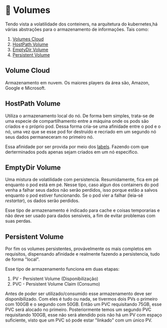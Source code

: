 # :floppy_disk: Volumes

Tendo vista a volatilidade dos conteiners, na arquitetura do kubernetes,há várias abstrações para o armazenamento de informações. Tais como:

1. [Volumes Cloud](#Volume-Cloud)
2. [HostPath Volume](#HostPath-Volume)
3. [EmptyDir Volume](#EmptyDir-Volume)
4. [Persistent Volume](#Persistent-Volume)

## Volume Cloud

Armazenamento em nuvem. Os maiores players da área são, Amazon, Google e Microsoft.

## HostPath Volume

Utiliza o armazenamento local do nó. De forma bem simples, trata-se de uma especie de compartilhamento entre a máquina onde os pods são criados e o próprio pod. Dessa forma cria-se uma afinidade entre o pod e o nó, uma vez que se esse pod for destruído e recriado em um segundo nó seus dados permaneceram no primeiro nó.

Essa afinidade por ser provida por meio dos [labels](08-Create-Labels-Service#:label:-Labels). Fazendo com que derterminados pods apenas sejam criados em um nó especifico.

## EmptyDir Volume

Uma mistura de volatilidade com persistencia. Resumidamente, fica em pé enquanto o pod está em pé. Nesse tipo, caso algun dos containers do pod venha a falhar seus dados não serão perdidos, isso porque estão a salvos enquanto o pod estiver funcionando. Se o pod vier a falhar (leia-sê *restartar*), os dados serão perdidos.

Esse tipo de armazenamento é indicado para cache e coisas temporarias e não deve ser usado para dados sensiveis, a fim de evitar problemas com suas perdas.

## Persistent Volume

Por fim os volumes persistentes, provávelmente os mais completos em requisitos, dispensando afinidade e realmente fazendo a persistencia, tudo de forma "local".

Esse tipo de armazenamento funciona em duas etapas:

1. PV - Persistent Volume (Disponibilização)
2. PVC - Persistent Volume Claim (Consumo)

Antes de poder ser utilizado/consumido esse armazenamento deve ser disponibilizado. Com eles é tudo ou nada, se tivermos dois PVs o primeiro com 100GB e o segundo com 50GB. Então um PVC requisitando 75GB, esse PVC será alocado no primeiro. Posteriormente temos um segundo PVC requisitando 100GB, esse não será atendido pois não há um PV com espaço suficiente, visto que um PVC só pode estar "linkado" com um único PV.